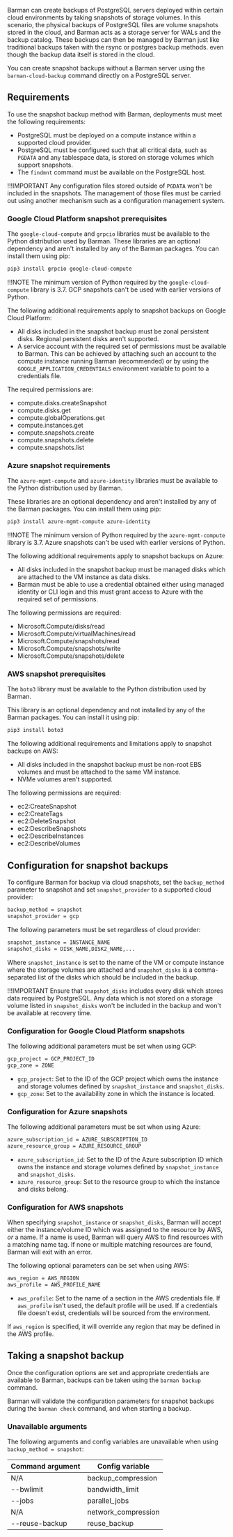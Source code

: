 Barman can create backups of PostgreSQL servers deployed within certain cloud environments by taking snapshots of storage volumes. In this scenario, the physical backups of PostgreSQL files are volume snapshots stored in the cloud, and Barman acts as a storage server for WALs and the backup catalog. These backups can then be managed by Barman just like traditional backups taken with the rsync or postgres backup methods. even though the backup data itself is stored in the cloud.

You can create snapshot backups without a Barman server using the `barman-cloud-backup` command directly on a PostgreSQL server.

## Requirements

To use the snapshot backup method with Barman, deployments must meet the following requirements:

-   PostgreSQL must be deployed on a compute instance within a supported cloud provider.
-   PostgreSQL must be configured such that all critical data, such as `PGDATA` and any tablespace data, is stored on storage volumes which support snapshots.
-   The `findmnt` command must be available on the PostgreSQL host.

!!!IMPORTANT
    Any configuration files stored outside of `PGDATA` won't be included in the snapshots. The management of those files must be carried out using another mechanism such as a configuration management system.

### Google Cloud Platform snapshot prerequisites

The `google-cloud-compute` and `grpcio` libraries must be available to the Python distribution used by Barman. These libraries are an optional dependency and aren't installed by any of the Barman packages. You can install them using pip:
```bash
pip3 install grpcio google-cloud-compute
```
!!!NOTE
    The minimum version of Python required by the `google-cloud-compute` library is 3.7. GCP snapshots can't be used with earlier versions of Python.

The following additional requirements apply to snapshot backups on Google Cloud Platform:

-   All disks included in the snapshot backup must be zonal persistent disks. Regional persistent disks aren't supported.
-   A service account with the required set of permissions must be available to Barman. This can be achieved by attaching such an account to the compute instance running Barman (recommended) or by using the `GOOGLE_APPLICATION_CREDENTIALS` environment variable to point to a credentials file.

The required permissions are:

-   compute.disks.createSnapshot
-   compute.disks.get
-   compute.globalOperations.get
-   compute.instances.get
-   compute.snapshots.create
-   compute.snapshots.delete
-   compute.snapshots.list

### Azure snapshot requirements

The `azure-mgmt-compute` and `azure-identity` libraries must be available to the Python distribution used by Barman.

These libraries are an optional dependency and aren't installed by any of the Barman packages. You can install them using pip:
```bash
pip3 install azure-mgmt-compute azure-identity
```
!!!NOTE
    The minimum version of Python required by the `azure-mgmt-compute` library is 3.7. Azure snapshots can't be used with earlier versions of Python.

The following additional requirements apply to snapshot backups on Azure:

-   All disks included in the snapshot backup must be managed disks which are attached to the VM instance as data disks.
-   Barman must be able to use a credential obtained either using managed identity or CLI login and this must grant access to Azure with the required set of permissions.

The following permissions are required:

-   Microsoft.Compute/disks/read
-   Microsoft.Compute/virtualMachines/read
-   Microsoft.Compute/snapshots/read
-   Microsoft.Compute/snapshots/write
-   Microsoft.Compute/snapshots/delete

### AWS snapshot prerequisites

The `boto3` library must be available to the Python distribution used by Barman.

This library is an optional dependency and not installed by any of the Barman packages. You can install it using pip:
```bash
pip3 install boto3
```
The following additional requirements and limitations apply to snapshot backups on AWS:

-   All disks included in the snapshot backup must be non-root EBS volumes and must be attached to the same VM instance.
-   NVMe volumes aren't supported.

The following permissions are required:

-   ec2:CreateSnapshot
-   ec2:CreateTags
-   ec2:DeleteSnapshot
-   ec2:DescribeSnapshots
-   ec2:DescribeInstances
-   ec2:DescribeVolumes

## Configuration for snapshot backups

To configure Barman for backup via cloud snapshots, set the `backup_method` parameter to snapshot and set `snapshot_provider` to a supported cloud provider:
```bash
backup_method = snapshot
snapshot_provider = gcp
```

The following parameters must be set regardless of cloud provider:
```bash
snapshot_instance = INSTANCE_NAME
snapshot_disks = DISK_NAME,DISK2_NAME,...
```
Where `snapshot_instance` is set to the name of the VM or compute instance where the storage volumes are attached and `snapshot_disks` is a comma-separated list of the disks which should be included in the backup.

!!!IMPORTANT
    Ensure that `snapshot_disks` includes every disk which stores data required by PostgreSQL. Any data which is not stored on a storage volume listed in `snapshot_disks` won't be included in the backup and won't be available at recovery time.

### Configuration for Google Cloud Platform snapshots

The following additional parameters must be set when using GCP:
```bash
gcp_project = GCP_PROJECT_ID
gcp_zone = ZONE
```
- `gcp_project`:  Set to the ID of the GCP project which owns the instance and storage volumes defined by `snapshot_instance` and `snapshot_disks`. 
- `gcp_zone`:  Set to the availability zone in which the instance is located.

### Configuration for Azure snapshots

The following additional parameters must be set when using Azure:
```bash
azure_subscription_id = AZURE_SUBSCRIPTION_ID
azure_resource_group = AZURE_RESOURCE_GROUP
```
- `azure_subscription_id`: Set to the ID of the Azure subscription ID which owns the instance and storage volumes defined by `snapshot_instance` and `snapshot_disks`. 
- `azure_resource_group`: Set to the resource group to which the instance and disks belong.

### Configuration for AWS snapshots

When specifying `snapshot_instance` or `snapshot_disks`, Barman will accept either the instance/volume ID which was assigned to the resource by AWS, *or* a name. If a name is used, Barman will query AWS to find resources with a matching name tag. If none or multiple matching resources are found, Barman will exit with an error.

The following optional parameters can be set when using AWS:
```bash
aws_region = AWS_REGION
aws_profile = AWS_PROFILE_NAME
```
- `aws_profile`:  Set to the name of a section in the AWS credentials file. If `aws_profile` isn't used, the default profile will be used. If a credentials file doesn't exist, credentials will be sourced from the environment.

If `aws_region` is specified, it will override any region that may be defined in the AWS profile.

## Taking a snapshot backup

Once the configuration options are set and appropriate credentials are available to Barman, backups can be taken using the `barman backup` command.

Barman will validate the configuration parameters for snapshot backups during the `barman check` command, and when starting a backup.

### Unavailable arguments

The following arguments and config variables are unavailable when using `backup_method = snapshot`:

| **Command argument** | **Config variable** |
|----------------------|---------------------|
| N/A                  | backup_compression  |
| --bwlimit            | bandwidth_limit     |
| --jobs               | parallel_jobs       |
| N/A                  | network_compression |
| --reuse-backup       | reuse_backup        |



